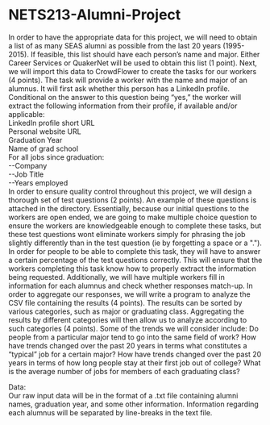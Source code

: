 # NETS213-Alumni-Project

In order to have the appropriate data for this project, we will need to obtain a list of 
as many SEAS alumni as possible from the last 20 years (1995-2015). If feasible, this list 
should have each person’s name and major. Either Career Services or QuakerNet will be used 
to obtain this list (1 point). Next, we will import this data to CrowdFlower to create the tasks for 
our workers (4 points). The task will provide a worker with the name and major of an alumnus. It will 
first ask whether this person has a LinkedIn profile. Conditional on the answer to this 
question being “yes,” the worker will extract the following information from their profile, 
if available and/or applicable: <br />
  LinkedIn profile short URL<br />
  Personal website URL<br />
  Graduation Year<br />
  Name of grad school<br />
  For all jobs since graduation:<br />
     --Company<br />
     --Job Title<br />
     --Years employed<br />
In order to ensure quality control throughout this project, we will design a thorough set 
of test questions (2 points). An example of these questions is attached in the directory. Essentially, 
because our initial questions to the workers are open ended, we are going to make multiple choice question
to ensure the workers are knowledgeable enough to complete these tasks, but these test questions wont
eliminate workers simply for phrasing the job slightly differently than in the test question (ie by 
forgetting a space or a "."). In order for people to be able to complete this task, they will have to 
answer a certain percentage of the test questions correctly. This will ensure that the 
workers completing this task know how to properly extract the information being requested. 
Additionally, we will have multiple workers fill in information for each alumnus and check 
whether responses match-up. In order to aggregate our responses, we will write a program 
to analyze the CSV file containing the results (4 points). The results can be sorted by various 
categories, such as major or graduating class. Aggregating the results by different 
categories will then allow us to analyze according to such categories (4 points). Some of the trends 
we will consider include: Do people from a particular major tend to go into the same field 
of work? How have trends changed over the past 20 years in terms what constitutes a 
“typical” job for a certain major? How have trends changed over the past 20 years in terms 
of how long people stay at their first job out of college? What is the average number of 
jobs for members of each graduating class?


Data:<br />
Our raw input data will be in the format of a .txt file containing alumni names, graduation year, and some other information. Information regarding each alumnus will be separated by line-breaks in the text file.


